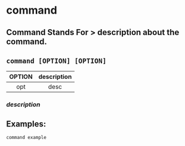 # command

**Command Stands For** > description about the command.
---

` command [OPTION] [OPTION] `
---

| **OPTION** | description |
|:---:|:---:|
| opt | desc |

### ***description***

## Examples:
` command example `